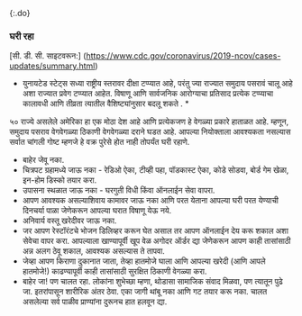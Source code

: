 {:.do} 
 ### घरी रहा 

 [सी. डी. सी. साइटवरून:] (https://www.cdc.gov/coronavirus/2019-ncov/cases-updates/summary.html) 

 * युनायटेड स्टेट्स सध्या राष्ट्रीय स्तरावर दीक्षा टप्प्यात आहे, परंतु ज्या राज्यात समुदाय पसरावं चालू आहे अशा राज्यात प्रवेग टप्प्यात आहेत. विषाणू आणि सार्वजनिक आरोग्याचा प्रतिसाद प्रत्येक टप्प्याचा कालावधी आणि तीव्रता त्यातील वैशिष्ट्यांनुसार बदलू शकते . * 


 ५० राज्ये असलेले अमेरिका हा एक मोठा देश आहे आणि प्रत्येकजण हे वेगळ्या प्रकारे हाताळत आहे. म्हणून, समुदाय पसराव वेगवेगळ्या ठिकाणी वेगवेगळ्या दराने घडत आहे. आपल्या नियोक्ताला आवश्यकता नसल्यास सर्वात चांगली गोष्ट म्हणजे हे वक्र पुरेसे होत नाही तोपर्यंत घरी रहाणे. 

 - बाहेर जेवू नका. 
 - चित्रपट ग्रहामध्ये जाऊ नका - रेडिओ ऐका, टीव्ही पहा, पॉडकास्ट ऐका, कोडे सोडवा, बोर्ड गेम खेळा, इन-होम डिस्को तयार करा. 
 - उपासना स्थळात जाऊ नका - घरगुती विधी किंवा ऑनलाईन सेवा वापरा. 
 - आपण आवश्यक असल्याशिवाय कामावर जाऊ नका आणि परत येताना आपल्या घरी परत येण्याची दिनचर्या पाळा जेणेकरून आपल्या घरात विषाणू येऊ नये. 
 - अनिवार्य वस्तू खरेदीवर जाऊ नका. 
 - जर आपण रेस्टॉरंटचे भोजन डिलिव्हर करून घेत असाल तर आपण ऑनलाईन देय करू शकाल अशा सेवेचा वापर करा. आपल्याला खाण्यापूर्वी खूप वेळ अगोदर ऑर्डर द्या जेणेकरून आपण काही तासांसाठी अन्न अलग ठेवू शकाल, आवश्यक असल्यास ते तापवा. 
 - जेव्हा आपण किराणा दुकानात जाता, तेव्हा हातमोजे घाला आणि आपल्या खरेदी (आणि आपले हातमोजे!) काढण्यापूर्वी काही तासांसाठी सुरक्षित ठिकाणी वेगळ्या करा. 
 - बाहेर जा! पण चालत रहा. लोकांना शुभेच्छा म्हणा, थोडासा सामाजिक संवाद मिळवा, पण त्यातून पुढे जा. इतरांपासून शारीरिक अंतर ठेवा. एका जागी थांबू नका आणि गट तयार करू नका. चालत असलेल्या सर्व पाळीव प्राण्यांना दुरूनच हात हलवून द्या. 
